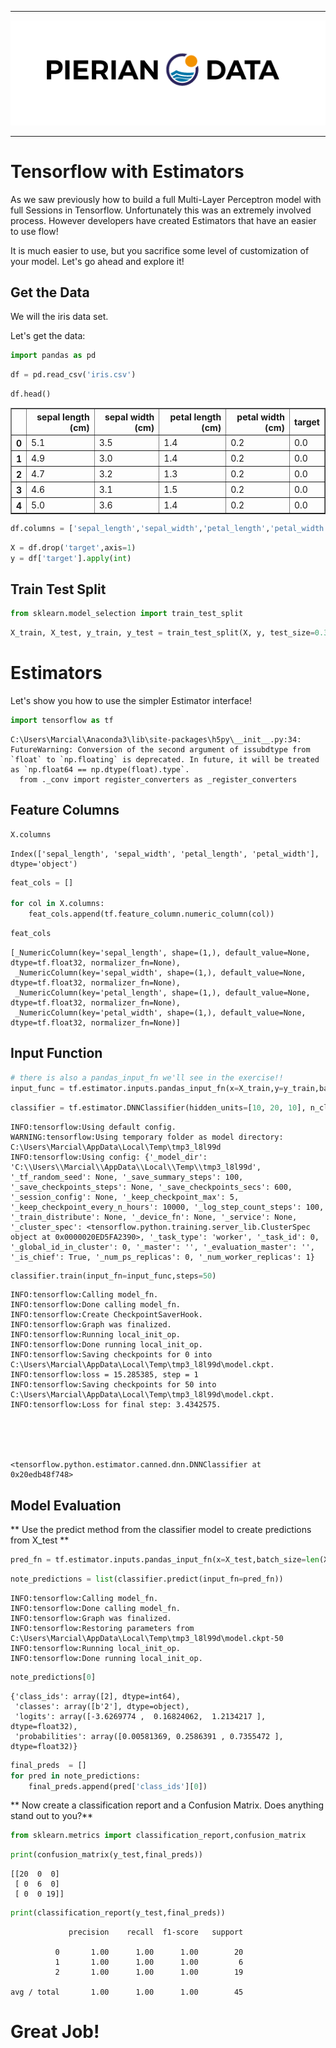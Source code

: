 
___

<a href='http://www.pieriandata.com'> <img src='../Pierian_Data_Logo.png' /></a>
___

# Tensorflow with Estimators

As we saw previously how to build a full Multi-Layer Perceptron model with full Sessions in Tensorflow. Unfortunately this was an extremely involved process. However developers have created Estimators that have an easier to use flow!

It is much easier to use, but you sacrifice some level of customization of your model. Let's go ahead and explore it!

## Get the Data

We will the iris data set.

Let's get the data:


```python
import pandas as pd
```


```python
df = pd.read_csv('iris.csv')
```


```python
df.head()
```




<div>
<style scoped>
    .dataframe tbody tr th:only-of-type {
        vertical-align: middle;
    }

    .dataframe tbody tr th {
        vertical-align: top;
    }

    .dataframe thead th {
        text-align: right;
    }
</style>
<table border="1" class="dataframe">
  <thead>
    <tr style="text-align: right;">
      <th></th>
      <th>sepal length (cm)</th>
      <th>sepal width (cm)</th>
      <th>petal length (cm)</th>
      <th>petal width (cm)</th>
      <th>target</th>
    </tr>
  </thead>
  <tbody>
    <tr>
      <th>0</th>
      <td>5.1</td>
      <td>3.5</td>
      <td>1.4</td>
      <td>0.2</td>
      <td>0.0</td>
    </tr>
    <tr>
      <th>1</th>
      <td>4.9</td>
      <td>3.0</td>
      <td>1.4</td>
      <td>0.2</td>
      <td>0.0</td>
    </tr>
    <tr>
      <th>2</th>
      <td>4.7</td>
      <td>3.2</td>
      <td>1.3</td>
      <td>0.2</td>
      <td>0.0</td>
    </tr>
    <tr>
      <th>3</th>
      <td>4.6</td>
      <td>3.1</td>
      <td>1.5</td>
      <td>0.2</td>
      <td>0.0</td>
    </tr>
    <tr>
      <th>4</th>
      <td>5.0</td>
      <td>3.6</td>
      <td>1.4</td>
      <td>0.2</td>
      <td>0.0</td>
    </tr>
  </tbody>
</table>
</div>




```python
df.columns = ['sepal_length','sepal_width','petal_length','petal_width','target']
```


```python
X = df.drop('target',axis=1)
y = df['target'].apply(int)
```

## Train Test Split


```python
from sklearn.model_selection import train_test_split
```


```python
X_train, X_test, y_train, y_test = train_test_split(X, y, test_size=0.3)
```

# Estimators

Let's show you how to use the simpler Estimator interface!


```python
import tensorflow as tf
```

    C:\Users\Marcial\Anaconda3\lib\site-packages\h5py\__init__.py:34: FutureWarning: Conversion of the second argument of issubdtype from `float` to `np.floating` is deprecated. In future, it will be treated as `np.float64 == np.dtype(float).type`.
      from ._conv import register_converters as _register_converters


## Feature Columns


```python
X.columns
```




    Index(['sepal_length', 'sepal_width', 'petal_length', 'petal_width'], dtype='object')




```python
feat_cols = []

for col in X.columns:
    feat_cols.append(tf.feature_column.numeric_column(col))
```


```python
feat_cols
```




    [_NumericColumn(key='sepal_length', shape=(1,), default_value=None, dtype=tf.float32, normalizer_fn=None),
     _NumericColumn(key='sepal_width', shape=(1,), default_value=None, dtype=tf.float32, normalizer_fn=None),
     _NumericColumn(key='petal_length', shape=(1,), default_value=None, dtype=tf.float32, normalizer_fn=None),
     _NumericColumn(key='petal_width', shape=(1,), default_value=None, dtype=tf.float32, normalizer_fn=None)]



## Input Function


```python
# there is also a pandas_input_fn we'll see in the exercise!!
input_func = tf.estimator.inputs.pandas_input_fn(x=X_train,y=y_train,batch_size=10,num_epochs=5,shuffle=True)
```


```python
classifier = tf.estimator.DNNClassifier(hidden_units=[10, 20, 10], n_classes=3,feature_columns=feat_cols)
```

    INFO:tensorflow:Using default config.
    WARNING:tensorflow:Using temporary folder as model directory: C:\Users\Marcial\AppData\Local\Temp\tmp3_l8l99d
    INFO:tensorflow:Using config: {'_model_dir': 'C:\\Users\\Marcial\\AppData\\Local\\Temp\\tmp3_l8l99d', '_tf_random_seed': None, '_save_summary_steps': 100, '_save_checkpoints_steps': None, '_save_checkpoints_secs': 600, '_session_config': None, '_keep_checkpoint_max': 5, '_keep_checkpoint_every_n_hours': 10000, '_log_step_count_steps': 100, '_train_distribute': None, '_device_fn': None, '_service': None, '_cluster_spec': <tensorflow.python.training.server_lib.ClusterSpec object at 0x0000020ED5FA2390>, '_task_type': 'worker', '_task_id': 0, '_global_id_in_cluster': 0, '_master': '', '_evaluation_master': '', '_is_chief': True, '_num_ps_replicas': 0, '_num_worker_replicas': 1}



```python
classifier.train(input_fn=input_func,steps=50)
```

    INFO:tensorflow:Calling model_fn.
    INFO:tensorflow:Done calling model_fn.
    INFO:tensorflow:Create CheckpointSaverHook.
    INFO:tensorflow:Graph was finalized.
    INFO:tensorflow:Running local_init_op.
    INFO:tensorflow:Done running local_init_op.
    INFO:tensorflow:Saving checkpoints for 0 into C:\Users\Marcial\AppData\Local\Temp\tmp3_l8l99d\model.ckpt.
    INFO:tensorflow:loss = 15.285385, step = 1
    INFO:tensorflow:Saving checkpoints for 50 into C:\Users\Marcial\AppData\Local\Temp\tmp3_l8l99d\model.ckpt.
    INFO:tensorflow:Loss for final step: 3.4342575.





    <tensorflow.python.estimator.canned.dnn.DNNClassifier at 0x20edb48f748>



## Model Evaluation

** Use the predict method from the classifier model to create predictions from X_test **


```python
pred_fn = tf.estimator.inputs.pandas_input_fn(x=X_test,batch_size=len(X_test),shuffle=False)
```


```python
note_predictions = list(classifier.predict(input_fn=pred_fn))
```

    INFO:tensorflow:Calling model_fn.
    INFO:tensorflow:Done calling model_fn.
    INFO:tensorflow:Graph was finalized.
    INFO:tensorflow:Restoring parameters from C:\Users\Marcial\AppData\Local\Temp\tmp3_l8l99d\model.ckpt-50
    INFO:tensorflow:Running local_init_op.
    INFO:tensorflow:Done running local_init_op.



```python
note_predictions[0]
```




    {'class_ids': array([2], dtype=int64),
     'classes': array([b'2'], dtype=object),
     'logits': array([-3.6269774 ,  0.16824062,  1.2134217 ], dtype=float32),
     'probabilities': array([0.00581369, 0.2586391 , 0.7355472 ], dtype=float32)}




```python
final_preds  = []
for pred in note_predictions:
    final_preds.append(pred['class_ids'][0])
```

** Now create a classification report and a Confusion Matrix. Does anything stand out to you?**


```python
from sklearn.metrics import classification_report,confusion_matrix
```


```python
print(confusion_matrix(y_test,final_preds))
```

    [[20  0  0]
     [ 0  6  0]
     [ 0  0 19]]



```python
print(classification_report(y_test,final_preds))
```

                 precision    recall  f1-score   support
    
              0       1.00      1.00      1.00        20
              1       1.00      1.00      1.00         6
              2       1.00      1.00      1.00        19
    
    avg / total       1.00      1.00      1.00        45
    


# Great Job!
